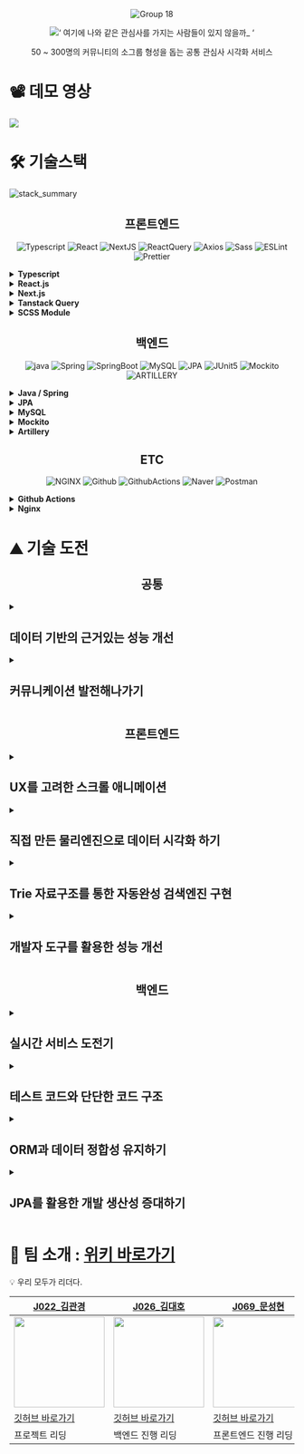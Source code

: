 <div align="center">

![Group 18](https://user-images.githubusercontent.com/69471032/205137911-7ed0a14d-ffe9-4cec-94b6-6d4bd7bc73c5.png)

![‘ 여기에 나와 같은 관심사를 가지는 사람들이 있지 않을까_ ‘](https://user-images.githubusercontent.com/69471032/205137218-f7a23f79-3479-4daf-9494-037d26087a9a.png)

50 ~ 300명의 커뮤니티의 소그룹 형성을 돕는 공통 관심사 시각화 서비스

</div>

# 📽️ 데모 영상

<img src="https://user-images.githubusercontent.com/30151603/207490055-64eacee7-4547-4c58-860a-753d46c016a7.mp4"/>

# 🛠️ 기술스택

![stack_summary](https://user-images.githubusercontent.com/30151603/207524130-9ffa94ad-5d2d-4c59-8ba9-643c685beb68.png)

<div align="center">

<h2>프론트엔드</h2>

![Typescript](https://img.shields.io/badge/Typescript-3178C6.svg?style=for-the-badge&logo=Typescript&logoColor=white) ![React](https://img.shields.io/badge/React-61DAFB.svg?style=for-the-badge&logo=React&logoColor=white) ![NextJS](https://img.shields.io/badge/Next.js-000000.svg?style=for-the-badge&logo=Next.js&logoColor=white) ![ReactQuery](https://img.shields.io/badge/ReactQuery-FF4154.svg?style=for-the-badge&logo=React-Query&logoColor=white) ![Axios](https://img.shields.io/badge/Axios-5A29E4.svg?style=for-the-badge&logo=Axios&logoColor=white) ![Sass](https://img.shields.io/badge/Sass-CC6699.svg?style=for-the-badge&logo=Sass&logoColor=white) ![ESLint](https://img.shields.io/badge/ESLint-4B32C3.svg?style=for-the-badge&logo=ESLint&logoColor=white) ![Prettier](https://img.shields.io/badge/Prettier-F7B93E.svg?style=for-the-badge&logo=Prettier&logoColor=black)

</div>

<details>
  <summary>
    <b>Typescript</b>
  </summary>

- 컴파일 단계에서 자바스크립트의 **버그의 일부를 사전 감지**하여, **생산성** 기대.
- **협업시에 코드의 가독성을 증가**시켜, 코드를 읽는데 낭비되는 시간을 감소.
- **IDE 인텔리센스**의 도움을 추가로 받을 수 있음.
- **리액트와 타입스크립트의 호환성**이 좋음.
- 이런 특성들을 고려하여, **단기간에 협업**하여 **코드 퀄리티가 유지된 산출물**을 만들어야하는 이번 프로젝트에 어울린다고 판단함.

</details>
<details>
  <summary>
    <b>React.js</b>
  </summary>

- 생태계와 시장성이 매우 커서, **레퍼런스가 많고**, **다양한 안정화된 라이브러리**가 다수 존재
- **컴포넌트 단위**의 개발로 **생산성, 유지보수성** 향상 기대.
- 타 프레임 워크에 비해 **JS 친화적 문법**을 가지고 있어 팀 내에서 새로운 학습 코스트가 발생하지 않아 **생산성 증가**.

</details>
<details>
  <summary>
    <b>Next.js</b>
  </summary>

- SSR, SSG, 코드스플리팅이 간편하게 구현되어 있어 **페이지 별 렌더링 최적화** 가능.
- 특정 디렉토리 구조를 강제하여 유연성이 떨어지지만, 팀 프로젝트 내에서 **리액트를 사용할 때에 부족한 체계성을 보충**.
- .env 읽어오기, 라우팅, 이미지 최적화 등 **편의적인 기능을 다수 제공**받을 수 있다.
- **커뮤니티별로 페이지가 생성**되는 서비스 특성상 Next.js의 SSR, SSG, 코드스플리팅을 통한 **페이지별 성능 향상**과 이에 따른 **Lighthouse 점수 향상, SEO 개선** 기대.

</details>
<details>
  <summary>
    <b>Tanstack Query</b>
  </summary>

- 캐시를 통해서 **서버 통신을 최소화** 할 수 있고, 이에 따라 **전역 상태 필요성 감소**.
- **비동기 과정**을 **선언적**으로 관리할 수 있어 **생산성 향상**.
- **Infinite Query, Auto Refetch 등의 편의 기능 제공**을 통한 **생산성 항샹**.
- 이러한 Tanstack Query의 특징들이 **short polling을 통해 실시간성을 보장하는 서비스의 성격과 어울리며, 생산성 향상을 기대**하여 사용함.

</details>
<details>
  <summary>
    <b>SCSS Module</b>
  </summary>

- JS 코드의 볼륨을 낮추어 **JS에서 스타일 관심사를 분리**.
- **CSS in JS에 비해 성능**적으로 뛰어남.
- Module을 통해서 **스타일간의 모듈성** 보장.

</details>

<div align="center">

## 백엔드

![java](https://img.shields.io/badge/java-007396.svg?style=for-the-badge&logo=java&logoColor=white) ![Spring](https://img.shields.io/badge/Spring-6DB33F.svg?style=for-the-badge&logo=Spring&logoColor=white) ![SpringBoot](https://img.shields.io/badge/SpringBoot-6DB33F.svg?style=for-the-badge&logo=Spring-Boot&logoColor=white) ![MySQL](https://img.shields.io/badge/MySQL-4479A1.svg?style=for-the-badge&logo=MySQL&logoColor=white) ![JPA](https://img.shields.io/badge/JPA-6DB33F.svg?style=for-the-badge&logo=Spring&logoColor=white) ![JUnit5](https://img.shields.io/badge/JUnit5-25A162.svg?style=for-the-badge&logo=JUnit5&logoColor=white) ![Mockito](https://img.shields.io/badge/Mocikto-25A162.svg?style=for-the-badge&logoColor=white) ![ARTILLERY](https://img.shields.io/badge/ARTILLERY-000000.svg?style=for-the-badge&logoColor=white)

</div>

<details>
  <summary>
    <b>Java / Spring</b>
  </summary>

- **순수 객체지향언어**를 사용, 객체지향 프로그래밍에 대한 이해도와 숙련도를 높임.
- Controller 레이어와, Repository 레이어의 의존성 문제를 Spring에 위임하여, **비지니스 로직에 집중**할 수 있음.
- Typescript도 interface를 통해 객체지향을 사용할 수 있으나, 런타임에서 interface를 활용할 수 있는 방법이 없어서 의존성을 주입할 때 항상 구현체를 직접 다루어야 하였음. Spring은 이 문제를 해결함.

</details>
<details>
  <summary>
    <b>JPA</b>
  </summary>

- 객체 중심의 자바에서 JDBC를 통한 쿼리문 작성은 복잡하고 반복적인 쿼리문과 DAO를 강제하고, 자바 코드를 객체지향이 아닌, 데이터지향의 코드로 변질시킴.
- JPA를 사용하면 개발자가 데이터의 읽기와 수정, 그리고 저장 과정의 전반에서  **데이터를 객체**로 바라볼 수 있도록하여 **생산성 향상을 기대**할 수 있음.

</details>
<details>
  <summary>
    <b>MySQL</b>
  </summary>

- RDBMS의 경우 관계 설정을 통해 데이터를 중복 저장하지 않기 때문에, NoSQL DBMS보다 더 쉽게 데이터의 정합성을 유지 가능.

</details>
<details>
  <summary>
    <b>Mockito</b>
  </summary>

- 목킹 작업을 도와주어 Controller-Service-Repository 각각의 레이어 별로 독립된 단위 테스트를 구성하는데 도움.

</details>
<details>
  <summary>
    <b>Artillery</b>
  </summary>

- 미리 작성한 시나리오에 따라서 **부하 테스트** 실시 가능.
- **yaml** 형식으로 스크립트를 작성할 수 있어 구상한 시나리오를 빠르게 구현 가능.

</details>

<div align="center">

## ETC

![NGINX](https://img.shields.io/badge/NginX-009639.svg?style=for-the-badge&logo=NGINX&logoColor=white) ![Github](https://img.shields.io/badge/Github-181717.svg?style=for-the-badge&logo=Github&logoColor=white) ![GithubActions](https://img.shields.io/badge/GithubActions-2088FF.svg?style=for-the-badge&logo=Github-Actions&logoColor=white) ![Naver](https://img.shields.io/badge/nCloud-03C75A.svg?style=for-the-badge&logo=Naver&logoColor=white) ![Postman](https://img.shields.io/badge/Postman-FF6C37.svg?style=for-the-badge&logo=Postman&logoColor=white)

</div>

<details>
  <summary>
    <b>Github Actions</b>
  </summary>

- Jenkins는 다양한 소스코드 저장소에 호환된다는 장점이 있지만, 소규모 프로젝트를 진행할 때 사용하기에는 **설정과 서버 호스팅 비용이 발생하며 러닝 커브가 높음**.
- Github action은 github을 사용할 때 사용이 가능하며, **marketplace**를 활용하여 **쉽게 CI/CD 워크플로우를 작성**할 수 있고, 구현이 용이할 것이라고 판단함.
- **짧은 프로젝트 기간과 소규모 프로젝트**라는 점을을 고려하여 Github action을 활용하는 것으로 결정함.

</details>
<details>
  <summary>
    <b>Nginx</b>
  </summary>

- **CORS 문제를 쉽게 해결**하고, 이후 **확장성을 고려**하여 **리버스 프록시** 설정이 필요하였음.
- Nginx는 Apache Web Server보다 **더 많은 커넥션을 더 빠르게 관리**할 수 있어서 간단한 리버스 프록시 서버로 사용하기 더 적합하다고 판단하여 결정함.

</details>

# ⛰️ 기술 도전

<h2 align="center">공통</h2>

<details>
  <summary>
    <h2><b>데이터 기반의 근거있는 성능 개선</b></h2>
  </summary>

## 🧑‍🔬 대단한 것을 만들고 싶지만, 오버엔지니어링을 경계합니다.

### 대단한 것을 만들고 싶습니다.

- 처음 팀원을 모을 때, 팀원이 모여서 다 같이 의견을 나눌 때도 6주는 길지도 짧지도 않은 기간이기에 비전이 필요하다는 생각을 했습니다.
- 다 같이 즐길 수 있는 것, 그리고 도전적이어서 성취감도 있을만한 주제를 고르고 싶었습니다.
- 또한 완성도를 신경쓰고 싶었습니다. 이전까지 만들었던 것보다 성장한 모습을 보여줄 수 있는 프로젝트가 되길 바랬습니다.

### 오버엔지니어링을 경계합니다.

- 그런 와중에 다들 ‘근거 없이 대단한 것’을 만들고 싶지는 않아했습니다.
- 모두가 합의가 가능한 대단한 것이어야하며, 단순하더라도 근거가 있기를 바랬습니다.
- 회의를 진행함에 있어서 ‘우리는 A라고 기획하고, 핵심기능을 B라고 정했는데 정말 지금 거기까지 고려해야할까?’ 라는 내용으로 회의의 흐름을 잡을 수 있게 되었습니다.

## 📽️ 데모를 꼭 합시다.

### 실제와 설계는 항상 달랐습니다.

- 근거를 위해서 데모 배포를 꼭 하자는 이야기가 논의되었습니다.
- 결국 팀 내에서 논의하고 멋있게 만들어도 유저 반응은 다를 수 있다는 것이었습니다.
- 프로젝트가 끝나기 전, 꼭 배포를 하고 개선하는 경험이 있기를 희망했습니다.

## 📐 근거있는 성능 개선을 합시다.

### 근거있는 성능 개선을 합시다.

- 단순히 트렌드를 따라가는 것이 아니라, 실제 사용자의 경험을 수집하고 팀 내에서 스스로 문제에 대해서 분석하고 판단하여 성능을 개선하길 바랬습니다.

### 숫자로 이야기합시다.

- Bad smell도 중요한 지표이지만, 판단하고 공유하기 좋은 것은 숫자라고 생각했습니다.
- 단순히 ‘좋아졌다’라는 것이 아니라, 수치로 나눌 수 있기를 희망했습니다.

### 도구를 사용합시다.

- 프론트엔드는 크롬 개발자 도구, 라이트하우스, React devtools, Tanstack Query devtools 등 도구를 통해서 문제를 분석하고 성능을 개선합니다.
- 백엔드는 테스트 코드, mockito, artillery 등을 통해 테스트 하고, 수치를 통해 문제를 분석해서 성능을 개선합니다.

### 수치화는 생각보다 어려웠습니다.

- 무엇을 수치로 정해야할지도 모르는 때가 많았습니다. 기준을 정해야하는데, 생겨난 이슈를 해결했다는 지표가 무엇이 되어야하는지 혼란스러웠습니다.
- 무엇이 이슈가 되는지도 어려웠습니다. 자칫하면 오버엔지니어링이 될 수 있다는 부분이 문제였습니다.

## 🧘 돌아보며 : 프로젝트가 끝나고

### 1. 웹소켓 쫑파티

- Websocket을 통해서 실시간성을 보장하던 것이, 오버엔지니어링이었을 수 있었겠다는 생각이 들었습니다.
- 이후 발생할 서버 비용과, 확장의 어려움을 생각해서 short polling으로 변경하였습니다.

### 2. 키워드는 몇 개까지 보여주면 될까요?

- 처음 물리엔진을 만들 때, 극단적인 상황까지 고려해야한다며 버블을 500개까지 띄워서 성능을 맞추려고 했었습니다. 헌데 50 ~ 300명의 중규모 커뮤니티를 고려하여서 만든 서비스에 키워드 버블 500개를 만드는 것은 초기의 목표가 아니라는 생각이 들었습니다.
- 따라서 500개의 연산이 가능하도록 만드는 것 대신, 사용될 에너지를 줄여서 SEO나 접근성에 더 투자할 수 있었습니다.

### 3. 데모 진행 (2022.12.11)

- 데모를 진행하고, 많은 반응을 얻을 수 있었습니다.
- 다들 피곤하다는 상황을 고려하여 캠프 기간 동안 부스트캠프 내에서 가입 유저 30명과 50개의 키워드, 키워드 총 가입자 수 100명을 목표로 데모 배포를 진행했고, 배포 첫 날 47명의 유저와 81개의 키워드, 키워드 총 가입자 수 219명으로 많은 자료를 얻을 수 있었습니다.
- 이를 토대로 기능을 개선하고 병목현상을 예상해볼 수 있었습니다.

### 4. 어플리케이션 성능 분석 도구 : Jennifer Front

![Untitled (3)](https://user-images.githubusercontent.com/82748285/207514666-6d58c82f-912c-4374-8794-587f4e5aa379.png)

- 프론트엔드에 성능 분석 도구를 심어서 Backend와 Frontend의 성능을 모두 분석하였습니다.
- 이를 통해서 클라이언트의 페이지 로드 시간과 백엔드의 API 요청 시간, 에러율을 확인하여 더 나은 서비스로 개선할 수 있었습니다.

</details>
<details>
  <summary>
    <h2><b>커뮤니케이션 발전해나가기</b></h2>
  </summary>

## 👨‍👨‍👧‍👧 Week01. 서로를 알아가기

### 생각이 많은 사람들

- undefined가 모인 배경에는 ‘근거있는 선택’이 있었습니다. 주제를 먼저 정한 것이 아니라, 프로젝트에 임하는 마음가짐이 같은 사람들이 모였습니다.

### 아이디어가 넘쳤습니다.

- 많은 아이디어가 공유되는 것은 좋았지만, 그로인해 기획동안 회의가 샌다는 의견이 팀 내에 공유되었습니다.
- 역할과 규칙이 꼭 필요해졌습니다.

### 역할과 규칙을 만듭시다.

- 프로젝트 리더는 프로젝트의 전체 리딩을 맡고, 프론트엔드와 백엔드 각각의 파트 리더를 선정하여 각 파트의 진행을 맡았습니다. 또한 일정과 문서 기록 담당을 한 명 두어서 프로젝트 전체 리딩에 빈틈이 생기지 않도록 했습니다.
- 규칙도 정했습니다. 다만, 규칙이 오버엔지니어링이 되지 않도록 첫주차에는 틀을 정하는데에 중점을 두고 세부사항은 이후에 논의하기로 했습니다.
- 프로젝트 기간 동안, 평일 코어시간동안 게더타운에 모여서 함께 소통하면서 코딩하기로 결정되었습니다.

### 개발환경과 코딩 컨벤션을 만듭시다.

- 개발환경, 개발 도구, 코딩 컨벤션, Github 규칙 같은 것들을 정했습니다. 규칙을 정해야하는 이유에 대해서는 바빠지면 바빠질수록 더 깊게 느끼게 되었습니다.
- 내가 맡은 부분이 아니더라도, 코드 리뷰를 하여 다양한 분야의 지식 공유를 진행했습니다.

## 🤼 Week02. 협업에 익숙해지기

### 파트 분리

- 각자의 영역에 도전하고 싶은 부분들이 많았기 때문에, 백엔드와 프론트엔드를 나누어서 개발했습니다.
- 다만 작은 팀에서 일이 너무 분리되지 않도록, 파트별 기록과 진행 상황 공유를 통해서 서로의 진행상황을 꾸준히 공유했습니다.

### 트러블 슈팅을 정리합시다.

- 팀 프로젝트 기간 동안은 특히 더, 단순한 구현보다는 과정이 더 중요하다는 의견이 있었습니다.
- 각자의 트러블 슈팅을 정리하면 단순히 코드 리뷰 때 읽을 수 없는 과정을 이해할 수 있다고 생각이 들어서 트러블 슈팅을 정리하기 시작했습니다.

### 구현보다 의사결정이 중요합니다 : 마무리 스크럼

- 시간이 갈수록 협업은 단순한 개인 개발과는 다른 것이라는 걸 느껴갔습니다. 구현보다는 의사결정과 그것의 싱크를 맞추는 것이 중요했습니다.
- 하루가 종료되고, 마무리 스크럼을 진행하기로 했습니다.
- 이를 통해서 하루 동안 어떤 작업이 진행되었는지, 내일을 위해 어떤 작업을 추가로 진행할 것인지 나누었습니다.

### 차량은 생산성을 높여줍니다 : 유머와 여유의 탄생

![https://user-images.githubusercontent.com/69471032/202074041-da91a700-e87a-4ce9-a380-41eb96044131.png](https://user-images.githubusercontent.com/69471032/202074041-da91a700-e87a-4ce9-a380-41eb96044131.png)

- 개발 주간이 시작되자, 각자 긴장감이 높았습니다.
- 그러던 중 게더타운에 고카트가 있다는 것을 알게되었는데, 그 뒤로 카트는 저희의 슬리퍼가 되었습니다.
- 단순히 게임 내의 요소보다는 긴장된 회의가 끝난 이후 서로의 긴장을 푸는 장치가 되어주었습니다.

### 기술적인 도전이란 무엇일까?

- 이때부터 팀 내에서 기술적인 도전과 탐구는 무엇인지에 대한 이야기를 나누기 시작했습니다.

## 💁 Week03. 컨디션 관리, 유머와 여유 챙기기

### 컨디션 관리의 중요성

- 3주차가 되자, 컨디션 관리의 중요성이 나타나기 시작했습니다. 다들 긴장이 많이 되었었고, 긴장감은 판단력을 흐리게 만들었습니다.
- 아침에 일부러 TMI를 나누거나 낮잠시간을 만들기도 했습니다. 단순히 휴식하는 것이 아니라, 충분히 회고하기 위함이었습니다.

### Wiki 작성

- 기획의 싱크를 맞출 때가 한 번 되었다고 생각했습니다.
- 다 같이 Wiki의 내용을 읽으며, 기획에 대한 생각이 다른 부분이 있다면 나누고 싱크를 맞췄습니다.

### Github을 더 적극적으로 활용합시다.

- Github의 Issue가 Feature만을 관리하기 위해 사용되고 있다는 이슈가 나뉘어졌습니다.
- Github을 더 적극적으로 활용하면, 서로의 작업 진행상황이 공유되지 않아도 실시간으로 알 수 있다는 의견이 공유되었습니다.
- 매일 하나의 Issue를 닫고, PR을 날리자는 규칙이 세워졌습니다. 그 정도로 나눌 수 없다면, 조금 더 작업 단위를 나누어서 서로가 작업 상태를 공유하자는 의견이 공유되었습니다.

### 절반에서 돌아보기 : 포스트 모템

- 우리는 충분한 기술적 도전을 하고 있는가에 대해서 나뉘어지기도 했습니다.
- 그렇게 제대로 가지 못하고 있는 부분에 대해서는 남은 시간을 계산하고 조금 되돌아가기도, 더 나아가야할 부분이 있다면 방향을 잡기도 했습니다.

## 📒 Week04. 문서 레이아웃 개선

### 문서 레이아웃 수정

- 컨디션 관리가 어려워지자, 서로의 문서를 읽기 어려워졌습니다. 이를 해결하기 위해서 중요한 문서는 depth를 낮추거나 전체 레이아웃을 수정했습니다.

### Github Issue를 더 열심히 쓰기

- Github Issue를 통해서 서로에게 필요한 트러블을 공유할 수 있다는 생각이 들었습니다.
- 단순히 전달만으로는 휘발될 수 있는 트러블들을 Issue에 발행하면서 전달하자는 이야기가 공유되었습니다.

### 문서로 대화하기

- API 명세와 Figma를 가지고 대화하는 시간이 점점 더 많아졌습니다.
- 이에 따라 이전까지 있던 워크 플로우에 불필요한 부분을 줄여내기도 했습니다.

### 의사결정에 대해 다시 알리기

- 단순히 구현에 매몰되면 안된다는 것이 꾸준히 공유되었습니다.
- 피곤해지면, 목적과 우선순위를 잃고 구현에 매몰되기도 했습니다.
- 그런 때가 있다면 낮잠을 자서라도 판단력을 명료하게 만들자는 이야기가 공유되었습니다.

## 🏃‍♀️ Week05. 열심히 달리기

### 커뮤니케이션 적응

- 5주차가 되니, 다들 협업에 조금 익숙해졌습니다.
- 이전보다 말하는 것이 줄어도 문서와 Github을 통해서 서로의 맥락을 이해할 수 있었고, 지금까지 쌓아놓은 것들 덕분에 커뮤니케이션 비용이 줄어들었습니다.

### 컨디션과 멘탈관리

- 할 일은 많았습니다.
- 프로젝트가 막바지에 이르니 프로젝트 소개와 이력서, 마감기한이 끝나가는 기능들을 마무리 짓는 것에 집중했습니다.
- 이 과정에서 판단력이 흐려지지 않도록 컨디션과 멘탈 관리에 대한 이야기들이 나뉘어졌습니다.

</details>

<h2 align="center">프론트엔드</h2>

</details>
<details>
  <summary>
    <h2><b>UX를 고려한 스크롤 애니메이션</b></h2>
  </summary>

## ❓ 스크롤 애니메이션 도입기

- 랜딩페이지에 단순한 설명이 적혀있으면 설명이 읽히지 않을 것이라고 생각했습니다.
- 캠퍼분들께 데모 사이트를 공유할 때, 가능하다면 어떤 것을 위한 서비스인지 전달할 수 있으면 좋겠다고 생각했습니다.
- 데모 사이트를 공유하는 글에 서비스 소개가 적히면, 글이 무거워져서 유저가 진입하기 어렵다는 판단이 있었습니다.
- 사용하는 사람들이 흥미롭게 읽어볼 수 있는 소개 사이트를 만들기 위해 상호작용이 가능한 스크롤 애니메이션을 구현했습니다.
- 또한 유저가 소개글에 몰입하여 서비스와 유대감이 생길 수 있도록 Parallax 스크롤으로 구현했습니다.

## 🛤️ 과정 : Intersection Observer, SVG, Parallax

### Intersection Observer API

- Intersection Observer를 통해 설명 섹션의 절반 이상을 지나면 이벤트가 발생할 수 있도록 하였습니다.

### SVG path 따라 그리기 (SVG dashoffset과 dasharray)

- 단순히 글자의 opacity를 바꾼다거나 slide-in 하는 것은 흥미를 끌기 어려웠고, 너무 화려한 애니메이션은 서비스의 성격과 맞지 않았습니다. 글자가 자연스럽게 써지는 효과가 있으면 좋을 것 같았습니다.
- SVG dashoffset과 dasharray 속성을 이용하여 SVG의 path를 자연스럽게 그릴 수 있었습니다.
- 이러한 속성과 Intersection Observer를 활용하여 유저의 스크롤에 반응하는 스크롤 애니메이션을 구현하였습니다.

### 시차 스크롤 (Parallax Scroll)

- 처음에는 background-attachment 속성을 이용하여 전체 배경 이미지에 parallax를 사용하려했으나, 구현하고나니 서비스 소개와 맞지 않는다는 것을 알게되었습니다. 가벼운 느낌의 서비스 소개와 어울릴 수 있도록 간단한 이미지와 사용할 수 있어야 했습니다. 이를 위해서 시차를 직접 구현했습니다.
- window scroll 이벤트에 window.scrollY를 리액트의 상태로 저장하고, 이 상태에 따라서 특정 이미지를 transform translateY 하였습니다.
- 여기에서 window.scrollY와 1:1로 이동하는 것이 아니라 비율을 조정하여 원근감이 있는 것처럼 보이도록 구현하였습니다.

## ❗결과 : 몰입감 있는 서비스 소개

- 데모를 배포할 때, 소개글을 따로 추가하지 않아도 되어서 글이 가볍게 공유될 수 있었습니다.
- 또한 유저분들이 지루할 수 있는 서비스 소개에 대해서 끝까지 읽어주셨고, **‘스크롤이 예뻐요’**, **‘서비스 소개가 재미있어요’** 와 같이 스크롤 애니메이션과 서비스 소개에 대해 긍정적인 피드백을 받을 수 있었습니다.

</details>
<details>
  <summary>
    <h2><b>직접 만든 물리엔진으로 데이터 시각화 하기</b></h2>
  </summary>
	
![데이터 시각화 (1)](https://user-images.githubusercontent.com/82748285/207515502-ced0f2e8-d1b3-4202-866f-20047605c082.gif)

## ⚠️ 핵심기능이 외부라이브러리에 의존해도 될까?

- 데이터 시각화를 위한 라이브러리를 찾던 중, React의 렌더링 방식에 어울리는 방식으로 동작하는 2차원 원형 배치 라이브러리를 찾기가 어려웠습니다.
- 필요한 동작에 비해 라이브러리가 무겁거나, 렌더링까지 라이브러리에서 맡고 있어서 UI 로직과의 분리가 어려웠습니다.

## ⚪ 버블차트로 데이터 시각화

- 처음에는 워드 클라우드를 직접 구현하려고 했었습니다. 문제는 워드 클라우드를 사용할 경우, 유저가 입력한 키워드의 길이에 따라서, 초기 워드 클라우드 모양에 대한 예외처리가 필요하다는 부분이 있었습니다.
- 또한 워드 클라우드가 충분히 인터랙티브하게 느껴지지 않는다는 단점이 있었습니다.
- 따라서 버블차트를 통해서 구현하는 것으로 이야기가 나뉘어졌습니다.

## 🤔 물리엔진으로 직접 만듭시다.

- 처음에는 버블차트를 2차원 원형 적재 알고리즘을 사용하여 구현하려고 했습니다.
- 이후 2차원 원형 적재 알고리즘은 인터랙티브한 데이터 시각화가 어렵고 유저 입장에서 지루할 수 있겠다는 생각이 들었습니다.
- 물리엔진을 통해서 2차원 원형 배치를 구현한다면 문제를 해결할 수 있다는 아이디어를 가지고 중력과 마찰력 충돌력을 중심으로 저희 프로젝트에 알맞은 2차원 원형 배치 물리엔진을 구현하였습니다.

## ⚛️ 물리엔진 만들기

- 만들 예정인 버블 차트의 UI를 리액트 컴포넌트로 먼저 만들었습니다. radius, X 좌표, Y 좌표를 상태로 두어서 위치와 크기를 동적으로 변경할 수 있도록 하였습니다.
- 2차원 원형 배치를 위한 중력과 마찰력, 충돌력을 모델링하고 물리엔진을 구현하였습니다.
- 중력은 중심점으로 위치를 이동시키려는 힘, 마찰력은 현재의 속력을 잃게 만드는 힘, 충돌력은 겹침이 발생했을 때 겹침을 해소하는 힘이라고 정의하고 물리엔진을 구현하였습니다.
- 앞서 만든 컴포넌트들을 이 물리엔진으로 연산하여 위치를 정해주었습니다.
- 이후 setInterval과 transform : translate()로 조정하여 애니메이션 최적화를 할 수 있었습니다.

## 🧑‍🔬 결과

- **위치 연산 로직과 UI 렌더링 로직을 완전히 분리**, **리액트의 렌더링** 방식과 **DOM 객체의 정보를 모두 활용**할 수 있어서 **인터랙티브한 버블 차트**를 만들 수 있었습니다.
- UI 로직을 분리한 덕분에, 같은 동작에서 버블 150개에서 **CPU 사용량이 90%** 로 측정되었던 렌더링 과정을 **CPU 사용량 12%** 로 최적화할 수 있었습니다.

</details>
<details>
  <summary>
    <h2><b>Trie 자료구조를 통한 자동완성 검색엔진 구현</b></h2>
  </summary>

![Untitled (4)](https://user-images.githubusercontent.com/82748285/207517518-ab2a1955-bde1-426e-b20e-627347c9047e.png)

<h2>⚠️ 문제 인식</h2>
<ul>
<li>저희는 소그룹이 비슷한 이름으로 여러 개가 생성되면서 사용자가 분산되는 상황을 문제라고 인식하고, 키워드 자동 완성 기능을 개발하였습니다.</li>
</ul>
<h2>➡️ 개선시키기</h2>
<ul>
<li>처음에는 정규 표현식을 통해서 검색어가 바뀔 때마다 모든 키워드를 탐색하고자 하였으나 성능적으로 비효율적이라고 생각되어서 알고리즘의 변화가 필요하였습니다.</li>
<li>검색 엔진에서 사용되는 알고리즘들을 조사, 비교하여 현재 프로젝트에 가장 적절한 알고리즘을 선정하기로 하였습니다.</li>
</ul>
<h2>🧑‍🔬 결과</h2>
<ul>
<li>정규 표현식과, 이진 탐색, 트라이 등의 방법을 고려하여 시간 복잡도를 분석하였습니다.</li>
</ul>


N = 단어의 개수, M = 문자열 길이 | 사전 작업 시간 복잡도 | 탐색 시간 복잡도
-- | -- | --
전체 탐색(정규 표현식) | X | O(M * N)
이진 탐색 | O(N * M * logN) (정렬) | O(M * logN)
트라이 | O(N * M) (트라이 생성) | O(M)


<ul>
<li>사전 생성 시간이 있고, 메모리를 많이 차지하는 단점이 있지만, 커뮤니티 접속 시 한번만 실행하면 되고, 탐색이 빈번하게 발생하는 검색 엔진 특성상 트라이가 가장 효율적이라고 결론을 내렸습니다.</li>
<li>결과적으로 탐색 시간 복잡도를 O(M * N)에서 O(M)까지 감소시켰습니다.(M: 문자열 길이, N: 단어의 개수)</li>
</ul>


</details>
<details>
  <summary>
    <h2><b>개발자 도구를 활용한 성능 개선</b></h2>
  </summary>
  
## 🔦 라이트 하우스 점수 개선

![Untitled (5)](https://user-images.githubusercontent.com/82748285/207518097-937fa6d8-886e-4914-bc6a-42e6d288c5fa.png)

- Next.js의 코드스플리팅, SSR, SSG과 폰트 파일 압축 및 캐싱을 통해 성능 점수를 **60점**에서 **94점으로 개선**하였습니다.
- 스크린 리더에 기본 언어를 명시하고자 lang 태그를 사용하고 배경색과 글자색의 대비를 높여 접근성 점수를 **73점**에서 **100점으로 개선**하였습니다.
- meta 태그와 라이트하우스 SEO 점수를 **85점**에서 **100점으로 개선**하였습니다.

## 🔬 크롬 개발자 도구 성능 측정 및 개선

- 크롬 개발자 도구를 통해서 버블차트의 특정 상태로 인해 사용되지 않는 EventListener가 지속적으로 쌓이고 있는 버그를 발견, 해당 상태를 제거하는 로직으로  버그를 해결하여 **최대 800**까지 쌓이던 EventListener를 **400 이하로 유지**하고 **JS Heap 메모리**를 **최대 60mb**에서 **35mb로 감소**시켰습니다.

## 📶 API 데이터 리렌더링 성능 개선

- 서비스에 맞는 실시간성을 유지하기 위해서 Short Polling을 사용하였습니다. 그리고 이에 따라서 요청 주기마다 API 응답에 의해 리렌더링이 발생했습니다.
- Tanstack Query의 Caching 기능과 렌더링 최적화를 통해서 **1초마다 발생하던 리렌더링**을 **데이터가 변경되었을 때만 하도록 개선**하였습니다.
- 이후 UI 로직을 수정하여, 변경된 데이터가 수신되었더라도 **전체 버블차트가 리렌더링** 되는 것이 아니라 **변경된 키워드 버블만 리렌더링** **될 수 있도록 최적화**를 진행하였습니다.

</details>

<h2 align="center">백엔드</h2>

<details>
  <summary>
    <h2><b>실시간 서비스 도전기</b></h2>
  </summary>

# 팀 undefined의 실시간 서비스 도전기

## undefined의 목표

- 우리의 목표는 **실시간성을 띄는 서버**를 제작하여 사용자와 사용자 혹은 사용자와 서비스 사이의 **상호작용**을 **강화**하고자 했다.
- **상호작용**을 **강화**하는 방식으로 사용자의 흥미를 유발하고, 더 높은 참여도를 끌어낼 수 있을 것이라 판단했다.

## undefined의 고민

- 실시간성을 띄는 서버는 어떻게 만들어야 할까?
    - 우선, 실시간 서비스를 위한 대표적인 프토로콜로 웹소켓을 고민하였다.
    - 웹 소켓은 일부 구형 브라우저에서 지원하지 않고, disconnect 되었을 때 다시 연결을 시도하는 로직을 클라이언트에서 직접 구현해주어야 한다.
    - 그러나, [socket.IO](http://socket.io/) 라이브러리를 사용할 경우, 사용 환경에 따라 폴링을 사용하고, 연결이 해제되었을 때 자동으로 재연결을 시도하는 등 문제 상황에 대한 fallback이 잘 이루어져 있어서 문제가 없을 것으로 판단했다.

## undefined의 진행

- 소켓 서버를 활용하고자 했을 때, 가장 먼저 고민이 되었던 것을 라이브러리 결정이다. Spring 서버에서 웹 소켓 서버를 사용할 경우, 서버와 클라이언트에서 sockjs 라는 새로운 라이브러리를 사용해야 한다는 추가적인 부담이 있었고, socket 서버를 구현하기로 결정하는 과정에서 고려한 라이브러리 또한 [socket.IO](http://socket.io/) 였기 때문에 소켓 서버는 typescript와 socket.IO로 구현하는 것으로 결정하였다.
- 소켓을 활용한다는 결정을 하고, REST API 서버에 몰려 있던 API의 일부를 소켓 서버로 migration 하기로 결정하였다.
    - 실시간성이 필요한 API들을 대상으로 migration을 진행하고자 하였으며, 이에 따라 키워드 생성, 키워드 참여, 유저의 접속 상태 표시, 스레드 생성 및 스레드 삭제 등의 API의 migration이 결정되었다.

## 첫번째 문제, 관심사 분리

### 문제 인식

- 소켓 서버를 활용하면서 가장 먼저 문제로 인식되었던 부분은, **관심사의 분리**이다.
    - 소켓 서버는 event driven 방식으로 웹소켓이 연결되었을 때, client에 대해서 각각의 이벤트에 대응하는 callback 함수를 달아주는 방식으로 코드를 작성하게 된다.
    - 이렇게 되면, 소켓이 연결되었을 때 발생할 콜백 함수 내에서 모든 콜백 함수를 달아주게 되고, **모든 관심사가 해당 콜백 함수 내부로 집중**되는 **문제**가 발생할 것으로 판단했다.

### 문제 접근

- 관심사 분리라는 목표를 달성하기 위해, 우리는 우리가 지금껏 만들어왔었던 **REST API** 서버를 참고하였다.  REST API 서버의 경우 각각의 도메인 별로 **controller**와 service, repository 레이어로 구성된 독립된 계층 구조를 가지고 있어 관심사를 쉽게 분리할 수 있었다.
- 또한, 부스트캠프 과정 중 Express를 활용하여 Controller와 Service, Repository를 분리하려고 시도했던 경험이 있어 이와 유사한 구조로 구현할 수 있을 것이라 판단했다.

### 문제 해결

- 해결 과정에 대한 자세한 내용은 다음 링크로 대체한다.

	[소켓 서버 코드 도메인별로 분리하기(feat. 수직적 레이어 구성)](https://www.notion.so/feat-bad2925c8b6c47b59b87f89568705489)

## 두번째 문제, 부하와 서버 간의 관심사 분리

### 문제 인식

- 소켓 서버를 구현하면서 마지막으로 문제로 인식되었던 부분은 서버 부하이다. 소켓 서버는 그 특성 상 서버와 클라이언트 사이에서 지속적으로 연결 상태를 유지해야 하고, 이런 연결 자체가 서버에 부하를 줄 수 있다고 생각했다.
- 또한, 연결에 대한 정보가 메모리에 저장되기 때문에, 추후 스케일 아웃을 고려했을 때 각 소켓 서버들 사이에서 사태를 공유하기 위한 추가적인 조치가 필요할 것으로 판단했다.
- 마지막으로 실시간성을 띄는 것이 좋을 것이라고 판단한 API들에 대해서 소켓 서버로의 migration을 예상했었지만, migration이 진행되면서 정확히 어떤 API가 실시간성을 띄는 것이 좋은가에 대한 기준이 모호했다는 것을 알게 되었고, 어떤 API를 어떤 서버에 구현해야 하는 지에 대한 의문이 커졌다.

### 문제 접근

- 소켓 통신과 불가분한 문제라고 판단을 내렸다. 소켓 서버에서 구현하고자 하는 양방향 실시간 통신을 구현하기 위해서는 서버와 클라이언트 사이의 지속적인 연결이 불가피했다.
- 실시간성을 띄는 것이 좋은 API가 어떤 것인가에 대해서 팀원들이 모두 함께 고민했고, 우리가 실시간성을 띄는 서비스를 구현하려고 하는 기본 목적에 대해서 새로 고민하게 되었다.
- 우리가 가진 고민에 대해서 멘토링을 신청했다.

### 문제 해결

- 멘토링과 우리가 그간 정리했던 고민들을 바탕으로 내렸던 결론은, 우리에게 소켓 서버가 과연 필요할까 였다.
- 이 의문을 해소하기 위해서 우리는 이전에 미처 하지 못했던 고민을 마주했고, 이에 대한 과정은 다음 링크로 대체한다.

	[😯 WebSocket과 Polling 그리고 SSE](https://www.notion.so/WebSocket-Polling-SSE-c3a83c10a54348e096a44a5de176295d)

- 소켓 서버는 더 없이 빠른 실시간성을 보장하지만, 그것을 위한 많은 오버헤드 또한 포함하고 있는 프로토콜이다. 항상 통신이 연결되어 있어야 하므로 그 자체가 부하가 된다.
- 또한, 소켓 서버는 클라이언트에 연결 상태를 지속적으로 유지하기 때문에 stateless한 통신이 아니다. 즉, 서버에서 클라이언트에 대한 정보를 저장해두고 이를 활용해 통신을 진행하게 된다. 문제는, 서버를 스케일아웃 했을 때 각각의 서버에서 클라이언트에 대한 상태를 공유하거나, 이벤트를 공유해야 하여 추가적인 처리가 필요한 것으로 판단했다.
- 우리는 이런 문제를 해결하기 위해서 short polling 방식을 활용하여 실시간 통신을 구현하기로 하였다.

## undefined의 실시간 서버

- 현재 우리의 실시간 서버는 short polling을 활용하여 구현된 상태이다.
- 클라이언트에서는 일정한 시간을 간격으로 서버에 새로운 요청을 보내고, 서버에서 가장 최신의 데이터를 전달하게 된다.
- 비록 게시글이 생성되자마자 다른 사람에게 바로 전달되지는 못하지만, 그럼에도 불구하고 UX에는 큰 영향이 없을 것으로 판단했다.

	[🏦 기술 부채란 무엇일까? (feat. 웹소켓을 떠나 보내며)](https://www.notion.so/feat-c3e7aef9f9fa47d09cf62bfb1be5998d)

웹소켓. 여기 잠들다. 🪦

</details>
<details>
  <summary>
    <h2><b>테스트 코드와 단단한 코드 구조</b></h2>
  </summary>

# ❗️단단한 코드 구조와 트러블 슈팅

## (1) 중구난방 관심사; 혼재된 관심사

서비스 레이어에 대한 단위 테스트를 구성하려고 시도하였다. 그러나, 테스트 코드보다 먼저 컨트롤러와 서비스 레이어가 가지고 있는 코드의 구조적인 문제점을 발견할 수 있었다. 

컨트롤러 레이어에서도 데이터 검증에 대한 관심사를 가지고 있었고, 서비스 레이어에서도 데이터 검증에 대한 관심사를 가지고 있었다. 거기에 컨트롤러는 서비스 레이어의 검증 과정에서 발생한 예외 상황에 대한 관심사까지 가지고 있어 테스트 코드 작성이 어려웠던 것이다.

❓ **너무 많은 관심사를 가지고 있던 컨트롤러**


```java
@ResponseBody
@PostMapping()
public ResponseEntity<KeywordResponse.CreateDTO>
createKeyword(@RequestBody final KeywordRequest.CreateDTO createDTO) {
	
	if (keywordService.isDuplicated(id)) { ...(1): 서비스 메서드 
    return ...
  }

	try {
		Keyword keyword = keywordService.createKeyword(id, ...); ...(2): 서비스 메서드 2
    return ...
	} catch {
    return ...
  }
}
```

1. 서비스 메서서들에 대한 단위 테스트를 진행하는 것만으로 비즈니스 로직의 흐름을 보장할 수 있을까?
    - 컨트롤러 레이어에서도 비즈니스 로직에 대한 흐름을 제어하고 있다면, 비즈니스 로직이라는 하나의 관심사를 왜 둘이 나누어 가지게 된걸까?
2. 검증과 비즈니스 로직은 하나의 트랜젝션 안에서 동작해야 하는 것 아닐까?

➡️ **컨트롤러 레이어**에서 가져갔던 비지니스 로직의 흐름 제어라는 **역할, 책임**을 **서비스 레이어**로 **이전**해야 한다.


## (2) 비즈니스 로직의수많은 분기들 : 컨트롤러 예외 처리

❓ **try - catch로 뚱뚱해지는 컨트롤러 레이어**

```java
public ResponseEntity<Response> controllerMethod() {

	ResponseEntity res;

	try {
		res = service.method();
		return new ResponseEntity<>(res, HttpStatus.OK); ...(3) 성공 분기 3
	} catch(NoSuchElementException e1) {
		return new ResponseEntity<>("", HttpStatus.NOT_FOUND); ...(1) 실패 분기 1
	} catch(IllegalArgumentException e2) {
		return new ResponseEntity<>("", HttpStatus.BAD_REQUEST); ...(2) 실패 분기 2
	}
	......
}
```

1. 데이터를 검증하는 로직을 서비스 레이어로 이동시켜 데이터의 검증과 비스니스 로직 실행이 하나의 트랜젝션 안에서 이루어지게 되었다.
2. 서비스 레이어에서 데이터 검증 중 정상적으로 비즈니스 로직을 실행하면 안된다는 판단이 섰을 때, Exception을 throw하고 이것을 컨트롤러에서 처리해준다면, 이것 역시 컨트롤러의 역할과 책임에 어울리지 않는다고 판단했다.
    - 이는 첫째로 컨트롤러 레이어의 관심사는 필요한 데이터를 받아서 서비스 레이어로 넘겨주고, 되돌려 받는 반환값을 다시 클라이언트에게 전달해주는 것이라고 생각했기 때문이고, 둘째로는 컨트롤러 레이어에서 서비스 레이어의 메서드가 어떤 Exception을 throw할 지 알고 있어야 하기 때문이다.

➡️ **실패 분기**, **예외 처리**에 대한 **다른 방법**이 필요하다!


# 🔨 해결과정

## (1) 관심사 분리

➡️ 컨트롤러 레이어와 서비스 레이어의 **역할과 책임** 재정의하기


### 컨트롤러 레이어

1. API 요청을 인식
2. 요청 매개변수들을 서비스 레이어로 전달
3. 서비스 레이어에서 반환한 값을 클라이언트로 전달

### 서비스 메서드

1. API 요청에 대한 핵심 비지니스 로직의 실행 및 검증
2. 레포지토리 레이어에 적절한 데이터를 요청
3. 실패 케이스에 대해 Exception 발생 처리
4. 성공 케이스에 대해 적절한 값을 컨트롤러 레이어로 전달

## (2) 전역 Exception Handler 도입 (feat. 커스텀 Exception)

➡️ Spring에서 지원하는 전역적 예외처리 장치 `RestControlllerAdvice` 레이어를 도입


```java
@RestControllerAdvice
public class GlobalExceptionHandler {

	@ExceptionHandler(NoSuchElementException.class) ...(1)
	protected ResponseEntity
	handleNoSuchElementException(final NoSuchElementException e) {
		
		return ResponseEntity.status(HttpStatus.NOT_FOUND);
	}

	@ExceptionHandler(IllegalArgumentException.class) ...(2)
	protected ResponseEntity
	handleIllegalArgumentException(final IllegalArgumentException e) {
		
		return ResponseEntity.status(HttpStatus.BAD_REQUEST);
	}
}
```

서비스 레이어의 실패 분기에서 발생한 각 예외의 처리를 담당하는 핸들러 메서드를 구현하였다.

```java
public ResponseEntity<Response> controllerMethod() {

	return new ResponseEntity<>(service.method(), HttpStatus.OK);
}
```

컨트롤러 레이어는 서비스 레이어에서 전달받은 값을 클라이언트에 전달하는 역할만 하게 되면서, 훨씬 코드가 간결해졌다.

❓ 개발자마다 **서로 다른** 예외 메세지를 사용한다면, **새로운 혼란**이 발생하지 않을까?


```java
public ResponseEntity serviceMethod() {
	throw new NoSuchElementException("예외 메세지 직접 입력");
}
```

1. 일관적이지 못한 메시지와 다양한 예외 상황에서 일관되지 못하거나 너무 모호한 예외가 발생하게 된다. 
2. 이것을 Exception Handler에서 처리하기 위해선 서비스 레이어에서 발생시키는 모든 Exception에 대해서 알고 있어야 한다.
3. Exception Handler가 자신의 책임을 다하기 위해서 다른 레이어의 내부를 알아야 한다면, 해당 레이어의 책임이 과중하고 관심사가 제대로 분리된 상태가 아니라고 판단했다.

➡️ Exception 객체가 가지는 **메시지**를 **통일**하고, **구체화**해야 한다.


```java
@Getter
@RequiredArgsConstructor
public enum ExceptionMessage {

    NO_SUCH_KEYWORD("키워드를 찾을 수 없습니다."),
    ALREADY_JOINED_KEYWORD("이미 가입한 키워드입니다.");

    private final String message;
}
```

```java
public class NoSuchKeywordException extends NoSuchElementException {

    public NoSuchKeywordException() {
        super(ExceptionMessage.NO_SUCH_KEYWORD.getMessage());
    }
}
```

1. 각 도메인 별로 throw되는 Exception의 역할을 하는 각각의 Exception 클래스를 선언하여 Exception Handler가 가진 과중한 책임을 분리하고자 했다.
2. Exception message에 대한 enum 클래스를 정의하여 메시지를 통일할 수 있도록 하였다.
    - 물론, 여전히 Java나 Spring이 제공하는 Exception에 제각각의 메시지를 담는 것을 막을 수 없지만 각 도메인의 휘하의 exception 디렉토리에 관련 클래스를 정의하여 그런 일을 최소화 하고자 했다.
3. 위에서 정의한 enum 클래스를 기반으로 각각의 상황에 맞는 custom exception을 정의하였다.

```java
public EntityDTO serviceMethod() {
	
	if (!isValid())... 검증 과정
		throw new NoSuchKeywordException();
}
```

# 결과

![스크린샷 2022-12-12 오후 5 13 31](https://user-images.githubusercontent.com/82748285/207597098-afe7184c-9725-4de7-be8c-79aec53651b0.png)

1. 서비스 레이어는 exception 디렉토리를 참조하여 예외 상황에 맞춰 미리 만들어진 적절한 exception을 throw한다.
2. Exception Handler 레이어는 exception 디렉토리를 참조하여 서비스 레이어에서 전달할 예외 상황에 대해서만 처리해주면 되는, 관심사가 적절히 분리된 상태이다.

# ❗️테스트 코드와 트러블 슈팅

## (1) 어떤 테스트를 진행해야 할까?

컨트롤러 레이어와 서비스 레이어의 관심사를 분리하기 위해 Exception Handler 레이어와 custom Exception 클래스를 정의하였다. 

그 후, 각각의 관심사에 맞게 테스트 코드를 짜려 하였지만, Controller와 Service, Repository 3개의 레이어를 계층적으로 사용하기 있는 현 상태에서 어떤 방식으로 테스트 코드를 작성해야 적절한 지에 대해서 알 수 없었다.

❓ **책임**도, **실행**도 너무 **무거운** 테스트

1. 특히, 컨트롤러 레이어에 대한 테스트를 진행할 경우, 해당 요청은 Service 레이어와 Repository 레이어를 모두 거치기 때문에 사실상 postman 등의 툴을 통해 실제 요청을 보내는 것과 차이점이 없었다. 
2. 이 경우, 테스트가 실행 환경에 영향을 받을 수 있어 테스트만을 위한 새로운 환경을 조성해주어야 하며, 모든 테스트에서 적절한 의존성을 주입해야 하기 때문에 하나의 테스트 메서드를 실행할 때에도 모든 의존성을 주입해주어야 해서 테스트 시간이 너무 오래 소요되는 문제가 있었다.
3. 게다가 컨트롤러 레이어를 테스트하는 과정에서 서비스 레이어와 레포지토리 레이어를 모두 거치기 때문에 테스트 케이스를 실패하더라도 과연 어디서 실패했는 지에 대해서 정확하게 알 수 없는 문제가 있었다.

➡️ 테스트 환경 내에서 **관심사** 를 **분리** 하여 각 레이어에 대해 **독립적으로** 테스트를 수행한다.

## (2) 의존성을 관리하는 방법

가장 큰 문제는 각각의 계층이 하위 계층을 의존하고 있다는 것이다. 서비스 레이어는 레포지토리 레이어를 의존하며 레포지토리 레이어가 가진 메서드를 실행하고, 그 결과를 비즈니스 로직 중간중간에 사용하게 된다.

물론 실제 환경에서는 서비스 레이어는 레포지토리 레이어가 반환한 결과값에 따라 서로 다른 처리를 해주어야 하므로 레포지토리 레이어가 반환한 결과값이 서비스 레이어의 관심사이지만, 테스트 환경 내에서는 그런 사실이 문제가 된다.

❓ **연쇄적**으로 이어지는 **의존 관계**

1. 각 레이어에 대해서 다른 레이어, 혹은 다른 도메인의 같은 레이어를 의존하고 있는 것 자체가 문제라고 판단했다.
2. 의존성 관계가 연쇄적으로 연결되어 있어 하나를 의존하게 된다면 의존성의 의존성까지 모두 의존하게 되어버려 결과적으로 실제 API 요청을 통한 테스트와 차이점이 없어지게 된다.

➡️ **테스트용** **구현체**를 의존성으로 주입하자.

1. Spring은 DI 컨테이너를 활용하여 interface에 대해 의존하도록 하고, 구현체를 매핑하는 방식으로 구현체를 주입한다는 있다는 것을 알고 있었다.
2. 즉, 테스트 환경에서는 테스트 환경에 걸맞는 의존성의 구현체를 주입해주는 방식으로 해당 문제를 해결할 수 있을 것으로 판단했다.

## (3) 과투자

테스트를 위한 구현체를 따로 구현하여 테스트 환경에서 이용하는 것으로 의존성의 연쇄를 끊을 수 있게 되었지만, 모든 의존성에 대해서 테스트를 위한 구현체를 따로 작성하는 것은 너무 과한 투자라고 판단했다.

예를 들어서 5개의 도메인들이 각각 컨트롤러, 서비스, 레포지토리 레이어의 객체를 하나씩만 가진다고 하더라도 15개의 객체를 모두 구현해주어야 한다는 뜻으로 가상의 유사 어플리케이션을 하나 추가로 더 구현하는 정도로 시간과 노력이 많이 소요될 것으로 판단했다.

❓ **시간**과 **인력**의 **한계**

1. 우리는 결국 짧은 시간 안에 어떤 결과물을 내놓아야 하는 프로젝트를 수행하고 있는 입장이다.이 상황에서 가상의 어플리케이션 하나를 더 구현하는 것은 과투자라고 판단했다.

➡️ 그때 그때 작은 **객체**를 만들어주자

1. 테스트를 위한 환경을 모든 테스트에 일괄적으로 적용하려다 보니 발생한 문제라고 판단했다. 그 때 그 때 내가 사용할 메서드를 따로 따로 구현할 수 있다면, 훨씬 높은 생산성으로 테스트 코드를 작성할 수 있을 것이다.
2. 이를 위한 프레임워크로 Mockito를 도입하였고, Mockto의 mock 메서드를 활용해 가짜로 만들어낸 객체를 의존성 주입에 사용하고, 해당 객체의 메서드에 대해서 입력값과 출력값을 임의로 조절하는 방식으로 각각의 테스트 케이스에 맞는 작은 객체를 만들 수 있다.

# 결과와 한계

1. 가짜 객체를 활용하여 의존성을 주입하기 때문에 각각의 레이어에 대해서 간단하게 의존성의 동작을 모사할 수 있었다.
2. 그러나, 가짜 객체가 입력값에 대해서 어떤 출력값을 내보내는 지에 대해서 검증이 필요할 것으로 판단된다.
    - 각각의 레이어에서 하위 레이어로 이동하면서 사용했던 입출력 값에 대해서 검증하는 방식으로 진행할 수도 있지만, 이는 점점 더 많은 구체적인 테스트 케이스를 구현해야 하게 되는 결과로 이어지고, 상기 과투자 문제를 다시금 불러일으키게 된다.

</details>
<details>
  <summary>
    <h2><b>ORM과 데이터 정합성 유지하기</b></h2>
  </summary>

## 😵‍💫 문제발생 : 객체 상태와 데이터베이스 상태 간의 차이 발생

JPA를 통해 상태변경 쿼리문(JPQL)을 작성하고 해당 쿼리문의 정상 동작 여부를 확인하고자 디버깅을 통해 확인해보았는데, 예상하지 못한 상황에 마주치게 되었다.

```java
@Transactional
public void changeMember(Long memberId) {

	Member member = memberRepository.findById(memberId);
	
	//상태변경 쿼리
	memberRepository.delete(member);
	
	//동작 확인(콘솔 출력, 디버깅 중단점)
	System.out.println(memberRepository.findById(memberId)); //member객체 출력!(기대값: null)
}
```

**삭제 쿼리를 요청**하고 정상적으로 수행 되었음에도 자바 코드 레벨에서 **대상 객체가 생존** 해 있는 상황을 확인하였다. 위의 상황을 분석하고 해결하는 과정에서 JPA **‘엔티티 생명주기’**, **‘캐시’** 그리고 **‘트랜잭션’** 까지 넓은 범위의 주제에 대해 학습할 수 있었다.

## ❗️ 문제 원인 : 1차 캐시

가장 먼저, JPA (Hibernate)의 캐시 구조이다.

![](https://user-images.githubusercontent.com/82748285/207593135-1756e05c-2d6a-4cfb-a8f9-be2f89f2f232.png)

Hibernate는 두 종류의 캐시를 사용할 수 있다.

- 1차 캐시
    - 영속성 컨텍스트 내부에 존재하는 엔티티를 보관하는 캐시
    - ***트랜잭션 단위** 로 존재하고 공유된다.(”트랜잭션이 시작되고 종료될 때까지 캐시가 유효”)
    - 트랜잭션안에서 `commit` 혹은 `flush`가 호출되면 1차 캐시의 내용(엔티티의 변경사항)을 데이터베이스에 동기화 한다.
    - 영속성 컨텍스트 자체가 1차 캐시로, 끄고 킬 수 있는 옵션이 아니다.
    - 엔티티 자체를 보관하고 있어 캐시의 반환값이 조회 대상이 되는 객체와 똑같다.(동일성, `==`비교)
- 2차 캐시
    - 영속성 컨텍스트 범위가 아닌, 애플리케이션 범위의 캐시(트랜잭션의 시작과 종료가 아닌, 애플리케이션이 시작되고 종료될 때까지 캐시가 유지된다.)
    - 끄고 킬 수 있는 옵션으로, 2차 캐시 옵션이 켜져있으면, EntityManager를 통해 데이터를 조회할 경우, ‘1차 캐시 → 2차 캐시 → 데이터베이스’순으로 조회를 진행한다.
    - 가지고 있는 **“엔티티를 복사하여”** 반환한다.(`==` 비교에 대해 항상 보장되지는 않음)

위에 서술한 우리가 겪었던 문제는 1차 캐시에 관련된 문제로, **엔티티 메니저를 통하지 않고** 쿼리를 통해 **직접 데이터베이스의 상태를 변경** 하여 **1차 캐시에 있는 객체** 의 상태와 **데이터베이스의 데이터 상태** 간의 차이가 생긴 것 이었다.
(기본적으로 엔티티 매니저를 통한 상태변경은, 트랜잭션 종료 시점에 엔티티 매니저가 영속화된 객체의 상태 변경을 자동으로 감지하고 반영하는 ‘더티체킹’이라고 불리는 기법을 통해 진행한다.)

## 🔨 문제 해결 : 엔티티 생명주기

엔티티 매니저가 관리하는 객체, “엔티티”의 생명주기(엔티티 상태)는 아래와 같다.

<img width="481" alt="JPA_3_2" src="https://user-images.githubusercontent.com/82748285/207594518-c7e5469c-9ca5-4014-9caa-9a73cd449836.png">

1. 비영속(new/transient): 영속성 컨텍스트와 전혀 관계가 없는 상태
2. 영속(managed): 영속성 컨텍스트에 저장된 상태(영속성 컨텍스트에 의해 관리되는 상태)
3. 준영속(detached): 영속성 컨텍스트에 저장되었다가 분리된 상태
4. 삭제(removed): 삭제된 상태

결국, 데이터베이스의 데이터가 아닌, 영속성 컨텍스트 내의 Managed 상태의 엔티티가 먼저 조회되어 발생한 문제이다. 생태변경 쿼리 이후에 추가적인 쿼리의 정상 동작을 위해서는 1차 캐시(영속성 컨텍스트)의 내용을 비워줄 필요가 있다.

```java
@Modyfying(clearAutomatically = true)
void delete(Member member);
```

`@Modyfying`의 `clearAutomatically` 속성을 사용하여, 상태변경 쿼리 이후에 1차 캐시를 명시적으로 비워줄 수 있다. 

```java
@Transactional
public void changeMember(Long memberId) {

	Member member = memberRepository.findById(memberId);
	
	//상태변경 쿼리
	memberRepository.delete(member);
	
	//동작 확인(콘솔 출력, 디버깅 중단점)
	System.out.println(memberRepository.findById(memberId)); //null
}
```

1차 캐시를 비워준 이후, 예상대로 동작함을 확인할 수 있었다.

</details>
</details>
<details>
  <summary>
    <h2><b>JPA를 활용한 개발 생산성 증대하기</b></h2>
  </summary>


# JPA를 활용한 개발 생산성 증대하기

객체 중심의 자바에서 기존의 JDBC를 통한 쿼리문 작성은 **복잡하고 반복적인 쿼리문**과 **DAO**의 작성을 강제해왔다. 거기에 더불어 자바 코드 자체를 객체지향적 코드가 아닌, **데이터지향적 코드**로 변질시켜버리는 문제점까지 존재한다.

자바진영 측에서 객체-관계 매핑, ORM을 정의한 스펙 JPA는 위와 같은 문제점들을 해결해주어 자바 개발자들이 편하게 객체지향에 집중할 수 있도록 하고자 등장했다.

이번 프로젝트에 JPA를 도입하는 과정에서 JPQL, QueryDSL 그리고 Spring Data JPA까지 객체지향 쿼리와 여러 관련 기술들을 사용해보았고, 각 기술 별로 **어떤 불편함을 어떻게 해결하였는 지**를 경험하게 되어 해당 내용을 기록하게 되었다.

## JDBC + Native Query(+ DAO)

### JDBC와 Native Query를 사용하여 회원을 조회하려고 하면…”

1. 회원 객체 정의

```java
public class Member {
	
	private String memberId;
	private String name;
}
```

2. 조회용 DAO 작성

```java
public class MemberDAO {

	public Member find(String memberId) {...}
}
```

3. 쿼리 작성

```java
SELECT MEMBER_ID, NAME FROM MEMBER M WHERE MEMBER_ID = ?
```

4. JDBC API를 통한 SQL 실행

```java
ResultSet rs = stmt.executeQuery(sql);
```

5. 조회 결과를 객체로 매핑

```java
public Member find(String memberId) {
	//쿼리 작성
	//JDBC API를 통한 SQL 실행

	//조회 결과 매핑
	String memberId = rs.getString("MEMBER_ID");
	String name = rs.getString("NAME");
	
	Member member = new Member();
	member.setMemberId(memberId);
	member.setName(name);

	return member;
}
```

### 문제점

데이터베이스로부터 단순한 조회를 위해서도 위와 같은 복잡한 과정을 거쳐야한다.(반복적인 DB Connection 요청과 반납 과정은 덤) 단순히 복잡하고 번거롭기만 하다면 다행일지도 모른다. JDBC와 NativeQuery문의 조합은 아래와 같은 문제점들을 내재하고 있다.

- 애플리케이션 레이어와 데이터베이스 레이어간 계층 분할이 제대로 이뤄지지 않는다.
- SQL에 의존적인 개발을 진행하게 된다.
    
    Member 클래스와 Member 테이블에 새로운 멤버 변수(칼럼)가 추가 되었다면,
    
    1. 해당 변수에 관련된 쿼리문들을 전부 새로 작성해줘야한다.
    2. 기존의 많은 쿼리문들에 수정이 발생한다.
    3. 각 쿼리문별로 **조회하는 변수와 조회하지 않는 변수들이 서로 달라** 비지니스 로직을 어지럽게 한다.
- 엔티티 객체를 신뢰할 수 없다.
    
    Member 클래스에 소속된 팀에대한 정보, Team 객체가 멤버 변수로 추가 되었을 때, 아래와 같은 객체 그래프 탐색 코드는 NPE문제가 발생할 위험이 있다.
    
    ```java
    Team team = member.getTeam(); //NullPointException 발생 가능!
    ```
    
    위의 코드에서 Team클래스가 null이 아님을 확인하기 위해서는 Member를 조회하는 **쿼리문과 DAO를 추가적으로 직접 확인**해 주어야만 한다.
    
    ```sql
    SELECT M.MEMBER_ID, M.NAME, T.TEAM_ID, T.TEAM_NAME
    FROM MEMBER M
    JOIN TEAM T
    	ON M.TEAM_ID = T.TEAM_ID
    ```
    
    ```java
    ResultSet rs = stmt.executeQuery(sql);
    
    String memberId = rs.getString("MEMBER_ID");
    String memberName = rs.getString("MEMBER_NAME");
    String teamId = rs.getString("TEAM_ID");
    String teamName = rs.getString("TEAM_MEMBER");
    
    Team team = new Team();
    team.setTeamId(teamId);
    team.setTeamName(teamName);
    Member member = new Member();
    member.setMemberId(memberId);
    member.setName(name);
    member.setTeam(team); //***
    ...
    ```
    

한 문장으로 정리해보면, **“객체지향 언어와 관계형 데이터베이스 간의 패러다임 불일치 문제가 발생 한다.”**

## JPA + JPQL

### 무엇을, 어떻게 해결하였는가 : 패러다임 불일치 문제

![JPA_save.png](https://user-images.githubusercontent.com/82748285/207663852-b1ca0d95-ff95-48d4-a73a-36b4c63c20d3.png)

### JPA

JPA는 개발자가 직접 구현해야 했던 아래의 항목들을 대신 해줌으로써 패러다임 불일치 문제를 해결해준다.

1. 쿼리 결과를 일일이 객체에 매핑
    
    데이터베이스 테이블과 자동으로 매핑되는 ‘엔티티’ 객체를 지원.
    
2. 데이터지향적으로 작성되던 쿼리문들
    
    엔티티와 엔티티의 멤버 변수를 기반으로 JPA가 NativeQuery를 대신 작성 및 수행
    

이와 같은 JPA의 지원으로, 자바 개발자는 **데이터에 대한 접근 및 조회**에 대한 코드를 **“객체지향 언어, 자바 스타일로”** 작성할 수 있다.

```java
entityManager.persist(member); //저장

Member member = entityManager.findById(memberId); //조회

Team team = member.getTeam();
team.getTeamName(); //team을 직접적으로 사용하는 시점에 "추가적인 쿼리를 날려준다."
```

개발자는 좀 더 **객체지향에 가까운 JPQL**을 사용하여 **JPA에게 데이터 접근, 조작을 부탁**하고, **NativeQuery는 JPA가 대신하여 처리**해주는 구조인 것이다.

### JPQL

JPA에게 데이터 접근, 조작을 부탁하는 쿼리 언어인 JPQL은 다음과 같이 사용할 수 있다.

```java
Member findById(Long memberId) {
	return entityManager.createQuery(
		"SELECT m FROM Member m WHERE m.id = :_memberId, Member.class
	)
	.setParameter("_memberId", memberId)
	.getSingleResult();
}
```

### 한계점

하지만 JPQL도 여전히 자바 코드가 아닌, 문자열을 통해서 쿼리문을 작성하기 때문에 쿼리문의 문법적 오류를 컴파일 단계가아닌 런타임 시점에서 밖에 캐치할 수 없고, 다양한 조건의 쿼리문, 즉 동적 쿼리(ex. 복잡하고 다양한 조건의 주문조회)를 작성함에 있어 조건별로 쿼리문을 전부 작성해주어야 하는 불편함이 존재한다.
(추가적으로 역시, 문자열로 작성된다는 이유로 IDE의 자동완성 기능, Intellisense의 도움을 받을 수 없다는 점도 단점으로 작용한다.)

## QueryDSL

### 무엇을, 어떻게 해결하였는가 : 컴파일 타임의 문법 검사, 동적 쿼리

QueryDSL은 문자열이 아닌 자바 코드를 통해 쿼리문을 작성할 수 있게 해주어 문법 오류를 런타임이 아닌 컴파일 시점에서 확인할 수 있게 해주고, 동적 쿼리를 편하게 작성할 수 있도록 지원하여 개발자의 생산성을 증가시켜 준다.

```java
public Optinal<Member> findById(Long memberId) {
	return jpqlQueryFactory
					.selectFrom(QMember.member)
					.where(QMember.member.id.eq(memberId))
					.fetchOne();
}
```

```java
@Getter
@Builder
public class OrderSearchCondition {
	private LocalDate from;
	private LocalDate to;

	//1. null이 아닌 조건 변수에 대해서만 쿼리문의 조건으로 포함시킨다.
	//2. 모든 조건 변수가(from, to) null로 채워져 있다면, 모든 레코드가 조회된다.
	public Predicate makePredicate() {
		BooleanBuilder booleanBuilder = new BooleanBuilder();

		if (from != null) {
			booleanBuilder.and(QOrder.order.orderDate.after(from));
		}
		if (to != null) {
			booleanBuilder.and(QOrder.order.orderDate.before.eq(to));
		}

		return booleanBuilder;
	}
}
...
```

```java
public List<Order> searchByCondition(OrderSearchCondition searchCondition) {
	return jpaQueryFactory
					.selectFrom(QOrder.order)
					.where(searchCondition.makePredicate())
					.fetch();
}
```

## Spring Data JPA

### 무엇을, 어떻게 해결하였는가 : 반복되는 기본적인 CRUD

프로젝트를 진행하면 여러 도메인이 생기게 되고, 각각의 도메인들은 그 구조와 역할이 비슷한 CRUD 쿼리문들을 가지게 된다. 이때 Spring Data JPA를 사용하면, 개발자는 **기본적인 CRUD 쿼리문 작성의 지루함**을 피하면서도, **깔끔한 코드**를 통해 **더욱 중요한 도메인 쿼리문에 집중**할 수 있는 이점을 얻을 수 있다.

- Spring Data JPA가 만들어놓은 인터페이스를 확장하는 것만으로 기본적인 CRUD 쿼리문을 지원받을 수 있다.
    
    ```java
    public interface MemberRepository extends JpaRepository<Member, Long> {
    }
    ```
    
    ```java
    public boolean isExist(Long memberId) {
    	return memberRepository.findById(memberId); //...Spring Data JPA가 자동으로 만들어준 구현 메서드
    }
    ```
    
- Spring Data JPA는 또한, 인터페이스에 정의한 **메소드의 이**름을 기반으로 쿼리문을 자동으로 생성 및 지원해주기 때문에, 기본적인 CRUD이외로 확장하여 사용하기에도 편리하다.
    
    ```java
    public interface MemberRepository extends JpaRepository<Member, Long> {
    	List<Member> findByGroupId(Long groupId);
    }
    ```
    

위와 같은 사용법 외로, 직접 JPQL 쿼리문을 작성할 수 있도록 해주는 `@Query` 을 지원하기도 하며, QueryDSL과 함께 쓰는것이 가능하여(Spring Data JPA의 커스텀 인터페이스 확장 기능), Spring Data JPA의 편리함을 누리면서도 복잡한 쿼리문까지도 쉽게 작성할 수 있는 개발환경을 조성할 수 있다.

## 결론

JPQL부터 시작해서 QueryDSL, 그리고 Spring Data JPA까지, 순서대로 이번 프로젝트에 적용해 보았는데, 처음부터 남들이 으레 쓴다고 하는, 좋다고 하는 기술들을 무턱대고 적용하지 않고 차례로 적용을 해보았기에 각 단계의 해당 기술들이 **‘어떤 불편함을 어떻게 해소하고자 했는지’**, **‘어떤 장점이 있어 어느 상황에 적재적소로 사용해야하는지’** 더 크게 느낄 수 있는 프로젝트 경험이 될 수 있었다.

</details>

# 🤼 팀 소개 : [위키 바로가기](https://github.com/boostcampwm-2022/web17-waglewagle/wiki)

💡 우리 모두가 리더다.

| [J022\_김관경](https://github.com/vangona)                                                                                      | [J026\_김대호](https://github.com/HodaeSsi)                                                                                     | [J069\_문성현](https://github.com/SunghyeonMoon)                                                                                | [J144\_이승민](https://github.com/aaa22220304)                                                                                  |
| ------------------------------------------------------------------------------------------------------------------------------- | ------------------------------------------------------------------------------------------------------------------------------- | ------------------------------------------------------------------------------------------------------------------------------- | ------------------------------------------------------------------------------------------------------------------------------- |
| <img src="https://github.com/vangona.png" width="160"/> | <img src="https://avatars.githubusercontent.com/u/30151603?v=4" width="160" /> | <img src="https://github.com/SunghyeonMoon.png" width="160" /> | <img src="https://github.com/aaa22220304.png" width="160" /> |
| [깃허브 바로가기](https://github.com/vangona)                                                                                   | [깃허브 바로가기](https://github.com/HodaeSsi)                                                                                  | [깃허브 바로가기](https://github.com/SunghyeonMoon)                                                                             | [깃허브 바로가기](https://github.com/aaa22220304)                                                                               |
| 프로젝트 리딩                                                                                                                   | 백엔드 진행 리딩                                                                                                                | 프론트엔드 진행 리딩                                                                                                            | 전체 일정 관리                                                                                                                  |
